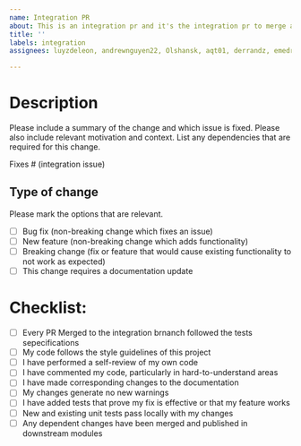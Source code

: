 ```yaml
---
name: Integration PR
about: This is an integration pr and it's the integration pr to merge a milestone branch to main
title: ''
labels: integration
assignees: luyzdeleon, andrewnguyen22, Olshansk, aqt01, derrandz, emedrano2112, iajrz, oten91, guettomusick

---
```


# Description
Please include a summary of the change and which issue is fixed. Please also include relevant motivation and context. List any dependencies that are required for this change.

Fixes # (integration issue)

## Type of change
Please mark the options that are relevant.

- [ ] Bug fix (non-breaking change which fixes an issue)
- [ ] New feature (non-breaking change which adds functionality)
- [ ] Breaking change (fix or feature that would cause existing functionality to not work as expected)
- [ ] This change requires a documentation update

# Checklist:
- [ ] Every PR Merged to the integration brnanch followed the tests sepecifications
- [ ] My code follows the style guidelines of this project
- [ ] I have performed a self-review of my own code
- [ ] I have commented my code, particularly in hard-to-understand areas
- [ ] I have made corresponding changes to the documentation
- [ ] My changes generate no new warnings
- [ ] I have added tests that prove my fix is effective or that my feature works
- [ ] New and existing unit tests pass locally with my changes
- [ ] Any dependent changes have been merged and published in downstream modules
